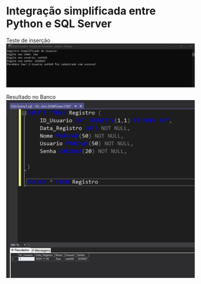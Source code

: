 # Integração simplificada entre Python e SQL Server 

Teste de inserção
![Tela1](./imgs/tela1.png)

Resultado no Banco
![Tela2](./imgs/tela2.png)